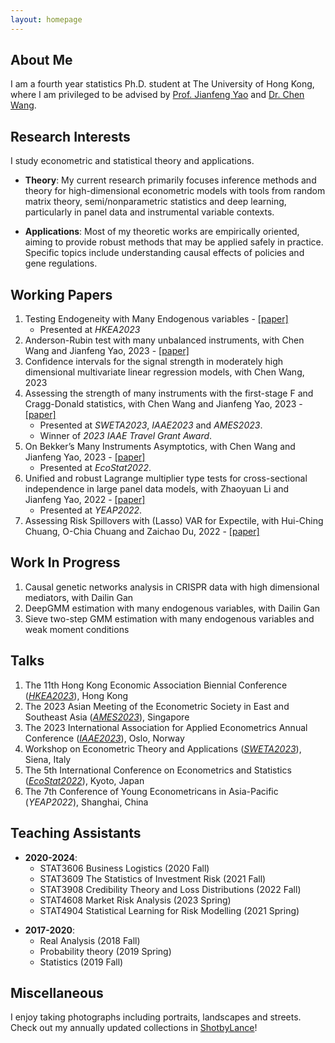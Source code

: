 ```yaml
---
layout: homepage
---
```


## About Me
I am a fourth year statistics Ph.D. student at The University of Hong Kong, where I am privileged to be advised by [Prof. Jianfeng Yao](https://jianfengyao.wordpress.com/) and [Dr. Chen Wang](https://saasweb.hku.hk/staff/stacw/web/).

## Research Interests
I study econometric and statistical theory and applications. 

* **Theory**:
  My current research primarily focuses inference methods and theory for high-dimensional econometric models with tools from random matrix theory, semi/nonparametric statistics and deep learning, particularly in panel data and instrumental variable contexts. 

+ **Applications**:
  Most of my theoretic works are empirically oriented, aiming to provide robust methods that may be applied safely in practice. Specific topics include understanding causal effects of policies and gene regulations.

## Working Papers 
1. Testing Endogeneity with Many Endogenous variables - [[paper]](https://www.dropbox.com/scl/fi/y8suu61gaikziywmoiron/Testing_endogeneity_in_high_dimension.pdf?rlkey=xy1orjm04gyzjgp61as1ux36r&dl=0) 
   - Presented at *HKEA2023*
2. Anderson-Rubin test with many unbalanced instruments, with Chen Wang and Jianfeng Yao, 2023 - [[paper]](https://www.dropbox.com/scl/fi/tx3vcyyh55huwxit482h1/weakIVpaper3_20230922.pdf?rlkey=yxt7pv49b3m2uhin4dvavilwy&dl=0)
3. Confidence intervals for the signal strength in moderately high dimensional multivariate linear regression models, with Chen Wang, 2023 
4. Assessing the strength of many instruments with the first-stage F and Cragg-Donald statistics, with Chen Wang and Jianfeng Yao, 2023 - [[paper]](https://www.dropbox.com/scl/fi/7yrd6xyzed4jh2kw7upub/weakIVpaper2_20230825.pdf?rlkey=3algefffwmbbpzr8bkxa2di9p&dl=0)
   - Presented at *SWETA2023*, *IAAE2023* and *AMES2023*.
   - Winner of *2023 IAAE Travel Grant Award*.
5. On Bekker’s Many Instruments Asymptotics, with Chen Wang and Jianfeng Yao, 2023 - [[paper]](https://www.dropbox.com/scl/fi/yt1ihiox5qpjn5wpdgps9/weakIV_paper1_20231031.pdf?rlkey=zk4dqefqt420g78xnwz0fko9m&dl=0)
   - Presented at *EcoStat2022*.
6. Unified and robust Lagrange multiplier type tests for cross-sectional independence in large panel data models, with Zhaoyuan Li and Jianfeng Yao, 2022 - [[paper]](https://www.dropbox.com/scl/fi/nxnvd7aj4wq09b805dbzn/RLM_EJS.pdf?rlkey=pquvay6uye07u1rxgfovj5aqe&dl=0)
   - Presented at *YEAP2022*.
7. Assessing Risk Spillovers with (Lasso) VAR for Expectile, with Hui-Ching Chuang, O-Chia Chuang and Zaichao Du, 2022 - [[paper]](https://deliverypdf.ssrn.com/delivery.php?ID=271115095026087003013108010104106006017000060055059029121029115023089071096029114125100029055040112124009075031070117076124103119082082087053120019020127012078004088038034008121006083023031101114126001085091086075008066123127019006096094105087084029001&EXT=pdf&INDEX=TRUE)

## Work In Progress
1. Causal genetic networks analysis in CRISPR data with high dimensional mediators, with Dailin Gan
2. DeepGMM estimation with many endogenous variables, with Dailin Gan
3. Sieve two-step GMM estimation with many endogenous variables and weak moment conditions

## Talks
1. The 11th Hong Kong Economic Association Biennial Conference (*[HKEA2023](http://hkea.org.hk/index.php/11th-conference)*), Hong Kong
2. The 2023 Asian Meeting of the Econometric Society in East and Southeast Asia (*[AMES2023](https://www.ames2023ntu.org/)*), Singapore
3. The 2023 International Association for Applied Econometrics Annual Conference (*[IAAE2023](https://www.bi.edu/about-bi/events/2023/june/iaae2023/)*), Oslo, Norway
4. Workshop on Econometric Theory and Applications (*[SWETA2023](https://sites.google.com/view/sweta2023/home)*), Siena, Italy
5. The 5th International Conference on Econometrics and Statistics (*[EcoStat2022](http://www.cmstatistics.org/EcoSta2022/)*), Kyoto, Japan
6. The 7th Conference of Young Econometricans in Asia-Pacific (*YEAP2022*), Shanghai, China

## Teaching Assistants
* **2020-2024**: 
    - STAT3606 Business Logistics (2020 Fall)
    - STAT3609 The Statistics of Investment Risk (2021 Fall)
    - STAT3908 Credibility Theory and Loss Distributions (2022 Fall)
    - STAT4608 Market Risk Analysis (2023 Spring)
    - STAT4904 Statistical Learning for Risk Modelling (2021 Spring)
+ **2017-2020**: 
    - Real Analysis (2018 Fall)
    - Probability theory (2019 Spring)
    - Statistics (2019 Fall)

## Miscellaneous
I enjoy taking photographs including portraits, landscapes and streets. Check out my annually updated collections in [ShotbyLance](https://lanceh7.wixsite.com/shotbylance)!

